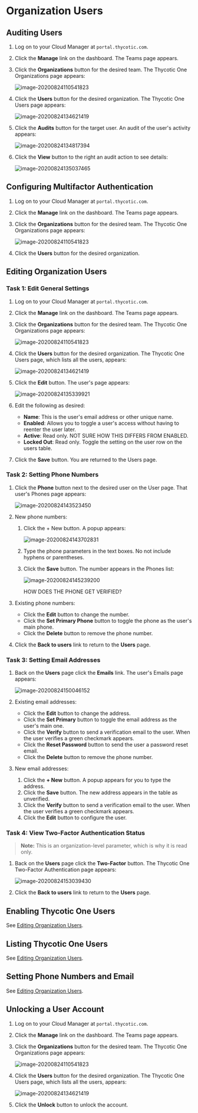 [title]: # "Organization User Procedures"
[tags]: # "Thycotic One, Cloud Manager, Organizations, Applications, Users"
[priority]: # "1000"

# Organization Users

## Auditing Users

1. Log on to your Cloud Manager at `portal.thycotic.com`.

1. Click the **Manage** link on the dashboard. The Teams page appears.

1. Click the **Organizations** button for the desired team. The Thycotic One Organizations page appears:

   ![image-20200824110541823](images/image-20200824110541823.png)

1. Click the **Users** button for the desired organization. The Thycotic One Users page appears:

   ![image-20200824134621419](images/image-20200824134621419.png)

1. Click the **Audits** button for the target user. An audit of the user's activity appears:

   ![image-20200824134817394](images/image-20200824134817394.png)

1. Click the **View** button to the right an audit action to see details:

   ![image-20200824135037465](images/image-20200824135037465.png)

## Configuring Multifactor Authentication

1. Log on to your Cloud Manager at `portal.thycotic.com`.

1. Click the **Manage** link on the dashboard. The Teams page appears.

1. Click the **Organizations** button for the desired team. The Thycotic One Organizations page appears:

   ![image-20200824110541823](images/image-20200824110541823.png)

1. Click the **Users** button for the desired organization. 

## Editing Organization Users

### Task 1: Edit General Settings

1. Log on to your Cloud Manager at `portal.thycotic.com`.

1. Click the **Manage** link on the dashboard. The Teams page appears.

1. Click the **Organizations** button for the desired team. The Thycotic One Organizations page appears:

   ![image-20200824110541823](images/image-20200824110541823.png)

1. Click the **Users** button for the desired organization. The Thycotic One Users page, which lists all the users, appears:

   ![image-20200824134621419](images/image-20200824134621419.png)

1. Click the **Edit** button. The user's page appears:

   ![image-20200824135339921](images/image-20200824135339921.png)

1. Edit the following as desired:

   - **Name**: This is the user's email address or other unique name.
   - **Enabled**: Allows you to toggle a user's access without having to reenter the user later.
   - **Active**: Read only. NOT SURE HOW THIS DIFFERS FROM ENABLED.
   - **Locked Out**: Read only. Toggle the setting on the user row on the users table. 

1. Click the **Save** button. You are returned to the Users page.

### Task 2: Setting Phone Numbers

1. Click the **Phone** button next to the desired user on the User page. That user's Phones page appears:

   ![image-20200824143523450](images/image-20200824143523450.png)

1. New phone numbers:

   1. Click the + New button. A popup appears:

      ![image-20200824143702831](images/image-20200824143702831.png)

   1. Type the phone parameters in the text boxes. No not include hyphens or parentheses.

   1. Click the **Save** button. The number appears in the Phones list:

      ![image-20200824145239200](images/image-20200824145239200.png)

      HOW DOES THE PHONE GET VERIFIED?

1. Existing phone numbers:

   - Click the **Edit** button to change the number.
   - Click the **Set Primary Phone** button to toggle the phone as the user's main phone.
   - Click the **Delete** button to remove the phone number.

1. Click the **Back to users** link to return to the **Users** page.

### Task 3: Setting Email Addresses

1. Back on the **Users** page click the **Emails** link. The user's Emails page appears:

   ![image-20200824150046152](images/image-20200824150046152.png)

1. Existing email addresses:

   - Click the **Edit** button to change the address.
   - Click the **Set Primary** button to toggle the email address as the user's main one.
   - Click the **Verify** button to send a verification email to the user. When the user verifies a green checkmark appears.
   - Click the **Reset Password** button to send the user a password reset email.
   - Click the **Delete** button to remove the phone number.

1. New email addresses:

   1. Click the **+ New** button. A popup appears for you to type the address.
   1. Click the **Save** button. The new address appears in the table as unverified.
   1. Click the **Verify** button to send a verification email to the user. When the user verifies a green checkmark appears.
   1. Click the **Edit** button to configure the user.

### Task 4: View Two-Factor Authentication Status

> **Note:** This is an organization-level parameter, which is why it is read only.

1. Back on the **Users** page click the **Two-Factor** button. The Thycotic One Two-Factor Authentication page appears:
   
   ![image-20200824153039430](images/image-20200824153039430.png)
   
1. Click the **Back to users** link to return to the **Users** page.


## Enabling Thycotic One Users

See [Editing Organization Users](#editing-organization-users).

## Listing Thycotic One Users

See [Editing Organization Users](#editing-organization-users).

## Setting Phone Numbers and Email

See [Editing Organization Users](#editing-organization-users).

## Unlocking a User Account

1. Log on to your Cloud Manager at `portal.thycotic.com`.

1. Click the **Manage** link on the dashboard. The Teams page appears.

1. Click the **Organizations** button for the desired team. The Thycotic One Organizations page appears:

   ![image-20200824110541823](images/image-20200824110541823.png)

1. Click the **Users** button for the desired organization. The Thycotic One Users page, which lists all the users, appears:

   ![image-20200824134621419](images/image-20200824134621419.png)

1. Click the **Unlock** button to unlock the account.

